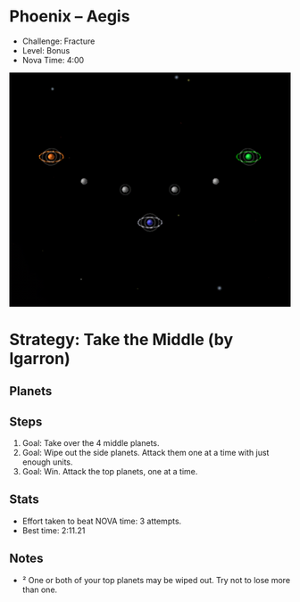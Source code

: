 # Phoenix – Aegis

- Challenge: Fracture
- Level: Bonus
- Nova Time: 4:00

![Screenshot of Level](funnel.png)

# Strategy: Take the Middle (by lgarron)

## Planets

## Steps

1. Goal: Take over the 4 middle planets.
2. Goal: Wipe out the side planets. Attack them one at a time with just enough units.
3. Goal: Win. Attack the top planets, one at a time.

## Stats

- Effort taken to beat NOVA time: 3 attempts.
- Best time: 2:11.21

## Notes

- ² One or both of your top planets may be wiped out. Try not to lose more than one.
